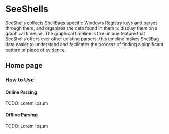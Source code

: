 # SeeShells
SeeShells collects ShellBags specific Windows Registry keys and parses through them, and organizes the data found in them to display them on a graphical timeline. The graphical timeline is the unique feature that SeeShells offers over other existing parsers: this timeline makes ShellBag data easier to understand and facilitates the process of finding a significant pattern or piece of evidence.

## Home page
### How to Use

#### Online Parsing
TODO: Lorem Ipsum

#### Offline Parsing
TODO: Lorem Ipsum


